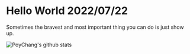 # Hello World 2022/07/22

Sometimes the bravest and most important thing you can do is just show up.

![PoyChang's github stats](https://github-readme-stats.vercel.app/api?username=poychang&show_icons=true&theme=dracula)
